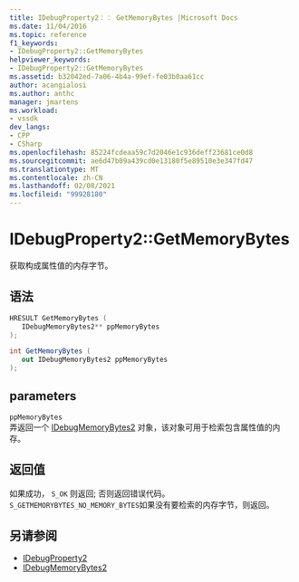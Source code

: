 ```yaml
---
title: IDebugProperty2：： GetMemoryBytes |Microsoft Docs
ms.date: 11/04/2016
ms.topic: reference
f1_keywords:
- IDebugProperty2::GetMemoryBytes
helpviewer_keywords:
- IDebugProperty2::GetMemoryBytes
ms.assetid: b32042ed-7a06-4b4a-99ef-fe03b0aa61cc
author: acangialosi
ms.author: anthc
manager: jmartens
ms.workload:
- vssdk
dev_langs:
- CPP
- CSharp
ms.openlocfilehash: 85224fcdeaa59c7d2046e1c936deff23681ce0d8
ms.sourcegitcommit: ae6d47b09a439cd0e13180f5e89510e3e347fd47
ms.translationtype: MT
ms.contentlocale: zh-CN
ms.lasthandoff: 02/08/2021
ms.locfileid: "99928180"
---
```

# <a name="idebugproperty2getmemorybytes"></a>IDebugProperty2::GetMemoryBytes
获取构成属性值的内存字节。

## <a name="syntax"></a>语法

```cpp
HRESULT GetMemoryBytes ( 
   IDebugMemoryBytes2** ppMemoryBytes
);
```

```csharp
int GetMemoryBytes ( 
   out IDebugMemoryBytes2 ppMemoryBytes
);
```

## <a name="parameters"></a>parameters
`ppMemoryBytes`\
弄返回一个 [IDebugMemoryBytes2](../../../extensibility/debugger/reference/idebugmemorybytes2.md) 对象，该对象可用于检索包含属性值的内存。

## <a name="return-value"></a>返回值
 如果成功， `S_OK` 则返回; 否则返回错误代码。 `S_GETMEMORYBYTES_NO_MEMORY_BYTES`如果没有要检索的内存字节，则返回。

## <a name="see-also"></a>另请参阅
- [IDebugProperty2](../../../extensibility/debugger/reference/idebugproperty2.md)
- [IDebugMemoryBytes2](../../../extensibility/debugger/reference/idebugmemorybytes2.md)
